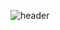 ![header](https://capsule-render.vercel.app/api?&type=waving&color=gradient&section=header&text=Welcome%20My%20Github&fontSize=30&animation=fadeIn&fontColor=EDF4FF&fontAlignY=25&height=150)

